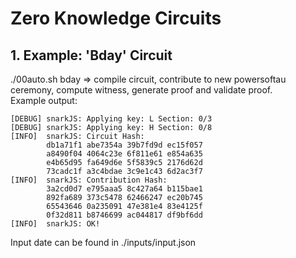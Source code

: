 # Zero Knowledge Circuits

## 1. Example: 'Bday' Circuit
./00auto.sh bday => compile circuit, contribute to new powersoftau ceremony, compute witness, generate proof and validate proof. \
Example output:
```
[DEBUG] snarkJS: Applying key: L Section: 0/3
[DEBUG] snarkJS: Applying key: H Section: 0/8
[INFO]  snarkJS: Circuit Hash:
		db1a71f1 abe7354a 39b7fd9d ec15f057
		a8490f04 4064c23e 6f811e61 e854a635
		e4b65d95 fa649d6e 5f5839c5 2176d62d
		73cadc1f a3c4bdae 3c9e1c43 6d2ac3f7
[INFO]  snarkJS: Contribution Hash:
		3a2cd0d7 e795aaa5 8c427a64 b115bae1
		892fa689 373c5478 62466247 ec20b745
		65543646 0a235091 47e381e4 83e4125f
		0f32d811 b8746699 ac044817 df9bf6dd
[INFO]  snarkJS: OK!

```
Input date can be found in ./inputs/input.json
